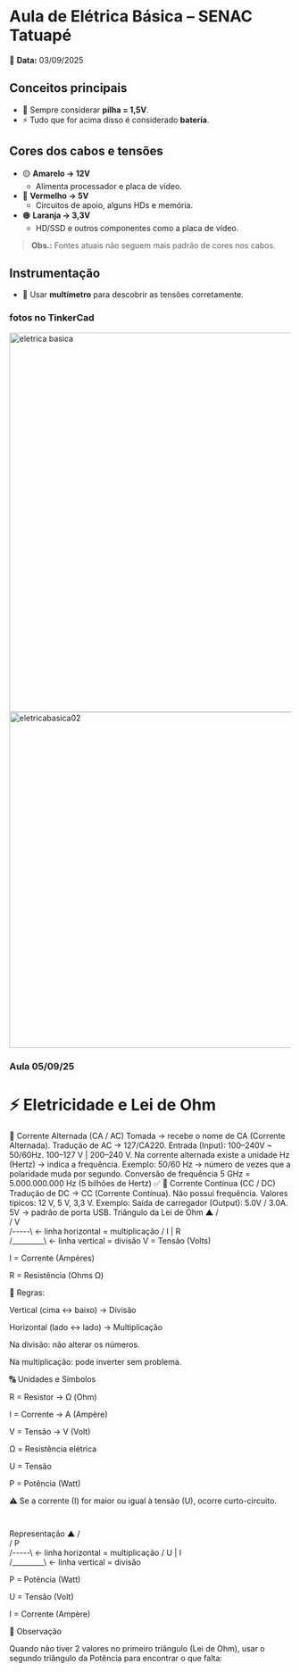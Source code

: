 # Aula de Elétrica Básica – SENAC Tatuapé  
📅 **Data:** 03/09/2025  

## Conceitos principais
- 🔋 Sempre considerar **pilha = 1,5V**.  
- ⚡ Tudo que for acima disso é considerado **bateria**.  

## Cores dos cabos e tensões
- 🟡 **Amarelo → 12V**  
  - Alimenta processador e placa de vídeo.  
- 🔴 **Vermelho → 5V**  
  - Circuitos de apoio, alguns HDs e memória.  
- 🟠 **Laranja → 3,3V**  
  - HD/SSD e outros componentes como a placa de vídeo.  

> **Obs.:** Fontes atuais não seguem mais padrão de cores nos cabos.  

## Instrumentação
- 🧰 Usar **multímetro** para descobrir as tensões corretamente.  

### fotos no TinkerCad


<img width="761" height="680" alt="eletrica basica" src="https://github.com/user-attachments/assets/c8daa1b2-b2af-4989-b226-041c41f16fef" />



<img width="626" height="602" alt="eletricabasica02" src="https://github.com/user-attachments/assets/ed8a8114-a5c8-430b-a22d-0013129efcf7" />


### Aula 05/09/25

# ⚡ Eletricidade e Lei de Ohm
🔌 Corrente Alternada (CA / AC)
Tomada → recebe o nome de CA (Corrente Alternada).
Tradução de AC → 127/CA220.
Entrada (Input): 100–240V ~ 50/60Hz.
100–127 V | 200–240 V.
Na corrente alternada existe a unidade Hz (Hertz) → indica a frequência.
Exemplo: 50/60 Hz → número de vezes que a polaridade muda por segundo.
Conversão de frequência
5 GHz = 5.000.000.000 Hz (5 bilhões de Hertz) ✅
🔋 Corrente Contínua (CC / DC)
Tradução de DC → CC (Corrente Contínua).
Não possui frequência.
Valores típicos: 12 V, 5 V, 3,3 V.
Exemplo: Saída de carregador (Output): 5.0V / 3.0A.
5V → padrão de porta USB.
Triângulo da Lei de Ohm
        ▲
       / \
      / V \
     /-----\   ← linha horizontal = multiplicação
    /  I | R\
   /_________\ ← linha vertical = divisão
V = Tensão (Volts)

I = Corrente (Ampères)

R = Resistência (Ohms Ω)

🔑 Regras:

Vertical (cima ↔ baixo) → Divisão

Horizontal (lado ↔ lado) → Multiplicação

Na divisão: não alterar os números.

Na multiplicação: pode inverter sem problema.

🔠 Unidades e Símbolos

R = Resistor → Ω (Ohm)

I = Corrente → A (Ampère)

V = Tensão → V (Volt)

Ω = Resistência elétrica

U = Tensão

P = Potência (Watt)

⚠️ Se a corrente (I) for maior ou igual à tensão (U), ocorre curto-circuito.



	​


Representação
        ▲
       / \
      / P \
     /-----\   ← linha horizontal = multiplicação
    /  U | I\
   /_________\ ← linha vertical = divisão


P = Potência (Watt)

U = Tensão (Volt)

I = Corrente (Ampère)

📌 Observação

Quando não tiver 2 valores no primeiro triângulo (Lei de Ohm), usar o segundo triângulo da Potência para encontrar o que falta:
